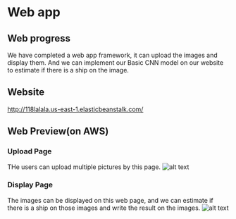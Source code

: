 # Web app

## Web progress
We have completed a web app framework, it can upload the images and display them. And we can implement our Basic CNN model on our website to estimate if there is a ship on the image.

## Website 
http://118lalala.us-east-1.elasticbeanstalk.com/

## Web Preview(on AWS)
### Upload Page
THe users can upload multiple pictures by this page.
![alt text](https://user-images.githubusercontent.com/43448232/48240014-2a131900-e39f-11e8-9f1a-213d81d44080.png)

### Display Page
The images can be displayed on this web page, and we can estimate if there is a ship on those images and write the result on the images.
![alt text](https://user-images.githubusercontent.com/43448232/48240020-2c757300-e39f-11e8-8042-1b10159f05e4.png)

